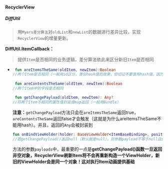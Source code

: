 #### RecyclerView

##### DiffUtil

> 用`Myers差分算法`对`oldList`和`newList`的数据进行差异比较，实现`RecyclerView`的增量更新。

**DiffUtil.ItemCallback：**

> 提供`Item`是否相同的业务逻辑，差分算法依此来区分新旧`Item`是否相同

- ```kotlin
   fun areItemsTheSame(oldItem, newItem):Boolean
  //两个Item是否相同（一般用id区分，类似hash值的效果，但切记不要真用hash值，因为会对getChangePayload产生影响...）
   
   fun areContentsTheSame(oldItem, newItem):Boolean
  //两个Item中的字段是否相同
  
   fun getChangePayload(oldItem, newItem): Any? 
  //将两个Item不相同的属性值封装成map返回（一般用Bundle）
  ```

  **注意：**`getChangePayload`方法只会在`areItemsTheSame`返回true，`areContentsTheSame`返回false才会触发（这就是为什么areItemsTheSame不能用hash）。并且，返回的`Any`会被封装到

  ```kotlin
  fun onBindViewHolder(holder: BaseViewHolder<ItemBaseBinding>, position: Int, payloads: MutableList<Any>)
  //若getChangePayload()返回null（默认就是null），则参数payload不等于null且size=0
  ```

  方法的参数`payloads`中，最重要的一点是**getChangePayload()函数一旦返回非空对象，RecyclerView刷新Item将不会再重新构造一个ViewHolder，新旧的ViewHolder会是同一个对象！这对执行Item动画提供基础**

  

  